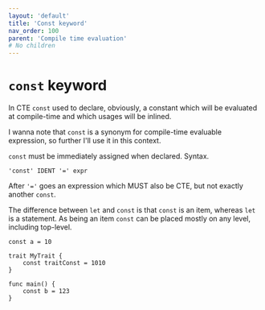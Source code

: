```yaml
---
layout: 'default'
title: 'Const keyword'
nav_order: 100
parent: 'Compile time evaluation'
# No children
---
```


# `const` keyword

In CTE `const` used to declare, obviously, a constant which will be evaluated at compile-time and which usages will be
inlined.

I wanna note that `const` is a synonym for compile-time evaluable expression, so further I'll use it in this context.

`const` must be immediately assigned when declared. Syntax.

```antlr4
'const' IDENT '=' expr
```

After `'='` goes an expression which MUST also be CTE, but not exactly another `const`.

The difference between `let` and `const` is that `const` is an item, whereas `let` is a statement. As being an item
`const` can be placed mostly on any level, including top-level.

```antlr4
const a = 10

trait MyTrait {
    const traitConst = 1010
}

func main() {
    const b = 123
}
```

